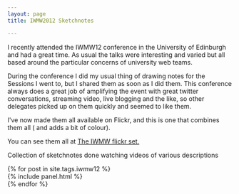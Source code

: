 ```yaml
---
layout: page
title: IWMW2012 Sketchnotes

---
```


I recently attended the IWMW12 conference in the University of Edinburgh and had a great time. As usual the talks were interesting and varied but all based around the particular concerns of university web teams. 

During the conference I did my usual thing of drawing notes for the Sessions I went to, but I shared them as soon as I did them. This conference always does a great job of amplifying the event with great twitter conversations, streaming video, live blogging and the like, so other delegates picked up on them quickly and seemed to like them.

I've now made them all available on Flickr, and this is one that combines them all ( and adds a bit of colour). 

You can see them all at <a href="http://www.flickr.com/photos/mearso/sets/72157630408951280/">The IWMW flickr set.</a>

<p>Collection of sketchnotes done watching videos of various descriptions</p>

<div class="row">
	{% for post in site.tags.iwmw12 %}
		<section>
			{% include panel.html %}
		</section>
	{% endfor %}
		
</div>

